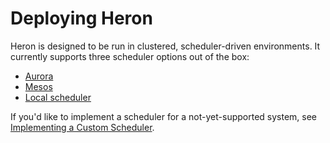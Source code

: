 # Deploying Heron

Heron is designed to be run in clustered, scheduler-driven environments. It
currently supports three scheduler options out of the box:

* [Aurora](aurora.html)
* [Mesos](mesos.html)
* [Local scheduler](local.html)

If you'd like to implement a scheduler for a not-yet-supported system, see
[Implementing a Custom Scheduler](../contributors/custom-scheduler.html).
